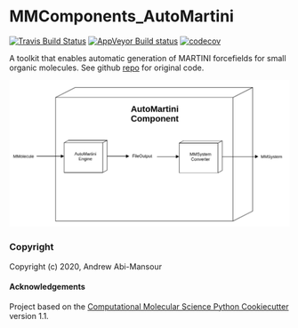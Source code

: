 MMComponents_AutoMartini
==============================
[//]: # (Badges)
[![Travis Build Status](https://travis-ci.com/REPLACE_WITH_OWNER_ACCOUNT/MMComponents_AutoMartini.svg?branch=master)](https://travis-ci.com/REPLACE_WITH_OWNER_ACCOUNT/MMComponents_AutoMartini)
[![AppVeyor Build status](https://ci.appveyor.com/api/projects/status/REPLACE_WITH_APPVEYOR_LINK/branch/master?svg=true)](https://ci.appveyor.com/project/REPLACE_WITH_OWNER_ACCOUNT/MMComponents_AutoMartini/branch/master)
[![codecov](https://codecov.io/gh/REPLACE_WITH_OWNER_ACCOUNT/MMComponents_AutoMartini/branch/master/graph/badge.svg)](https://codecov.io/gh/REPLACE_WITH_OWNER_ACCOUNT/MMComponents_AutoMartini/branch/master)

A toolkit that enables automatic generation of MARTINI forcefields for small organic molecules. See github [repo](https://github.com/tbereau/auto_martini) for original code.

<p align="center">
<img src="mmcomponents_automartini/data/automartini.png">
</p>

### Copyright

Copyright (c) 2020, Andrew Abi-Mansour

#### Acknowledgements
 
Project based on the 
[Computational Molecular Science Python Cookiecutter](https://github.com/molssi/cookiecutter-cms) version 1.1.
